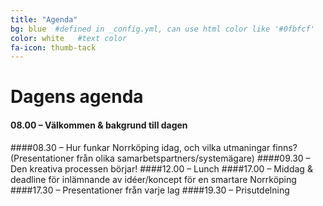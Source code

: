 ```yaml
---
title: "Agenda"
bg: blue  #defined in _config.yml, can use html color like '#0fbfcf'
color: white   #text color
fa-icon: thumb-tack
---
```


# Dagens agenda

#### 08.00 – Välkommen & bakgrund till dagen
####08.30 – Hur funkar Norrköping idag, och vilka utmaningar finns?
(Presentationer från olika samarbetspartners/systemägare)
####09.30 – Den kreativa processen börjar!
####12.00 – Lunch
####17.00 – Middag & deadline för inlämnande av idéer/koncept för en smartare Norrköping
####17.30 – Presentationer från varje lag
####19.30 – Prisutdelning